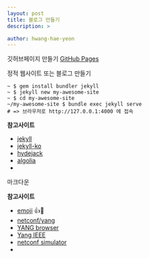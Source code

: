 ```yaml
---
layout: post
title: 블로그 만들기
description: >

author: hwang-hae-yeon
---
```


깃허브페이지 만들기
[GitHub Pages](https://pages.github.com/) 

정적 웹사이트 또는 블로그 만들기
```console
~ $ gem install bundler jekyll
~ $ jekyll new my-awesome-site
~ $ cd my-awesome-site
~/my-awesome-site $ bundle exec jekyll serve
# => 브라우저로 http://127.0.0.1:4000 에 접속
```

**참고사이트**
- [jekyll](https://jekyllrb.com/)
- [jekyll-ko](https://jekyllrb-ko.github.io/)
- [hydejack](https://hydejack.com/)
- [algolia](https://www.algolia.com/)
- 


마크다운

**참고사이트**
- [emoji](https://www.webfx.com/tools/emoji-cheat-sheet/) :+1::baby:
- [netconf/yang](https://ciscokrblog.com/694)
- [YANG browser](https://github.com/CiscoDevNet/yang-explorer)
- [Yang IEEE](https://github.com/YangModels/yang/tree/master/standard/ieee)
- [netconf simulator](https://github.com/opendaylight/netconf/tree/master/netconf/tools/netconf-testtool)
- 


